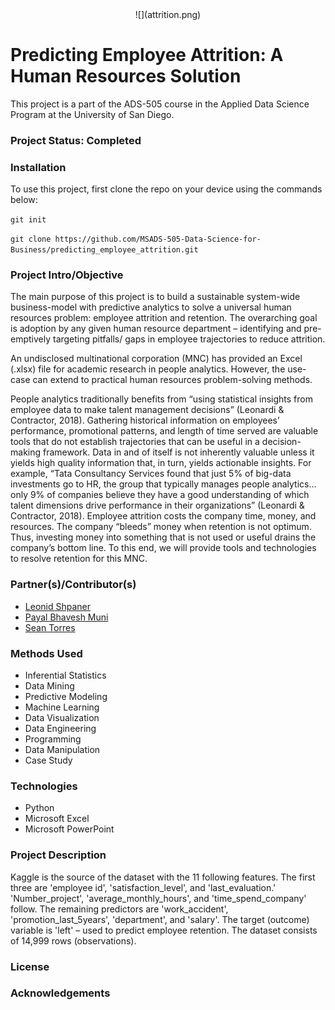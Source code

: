 <center> ![](attrition.png) </center>

# Predicting Employee Attrition: A Human Resources Solution

This project is a part of the ADS-505 course in the Applied Data Science Program at the University of San Diego. 

### Project Status: Completed

### Installation

To use this project, first clone the repo on your device using the commands below:

`git init`

`git clone https://github.com/MSADS-505-Data-Science-for-Business/predicting_employee_attrition.git`

### Project Intro/Objective

The main purpose of this project is to build a sustainable system-wide business-model with predictive analytics to solve a universal human resources problem: employee attrition and retention. The overarching goal is adoption by any given human resource department – identifying and pre-emptively targeting pitfalls/ gaps in employee trajectories to reduce attrition.

An undisclosed multinational corporation (MNC) has provided an Excel (.xlsx) file for academic research in people analytics. However, the use-case can extend to practical human resources problem-solving methods.

People analytics traditionally benefits from “using statistical insights from employee data to make talent management decisions” (Leonardi & Contractor, 2018). Gathering historical information on employees’ performance, promotional patterns, and length of time served are valuable tools that do not establish trajectories that can be useful in a decision-making framework. Data in and of itself is not inherently valuable unless it yields high quality information that, in turn, yields actionable insights. For example, “Tata Consultancy Services found that just 5% of big-data investments go to HR, the group that typically manages people analytics… only 9% of companies believe they have a good understanding of which talent dimensions drive performance in their organizations” (Leonardi & Contractor, 2018). Employee attrition costs the company time, money, and resources. The company “bleeds” money when retention is not optimum. Thus, investing money into something that is not used or useful drains the company’s bottom line. To this end, we will provide tools and technologies to resolve retention for this MNC. 

### Partner(s)/Contributor(s) 

* [Leonid Shpaner](https://www.leonshpaner.com)
* [Payal Bhavesh Muni](https://github.com/orgs/MSADS-505-Data-Science-for-Business/people/munipayal1)
* [Sean Torres](https://github.com/orgs/MSADS-505-Data-Science-for-Business/people/seantorres)

### Methods Used
* Inferential Statistics
* Data Mining
* Predictive Modeling
* Machine Learning
* Data Visualization
* Data Engineering
* Programming
* Data Manipulation
* Case Study 

### Technologies
* Python  
* Microsoft Excel
* Microsoft PowerPoint

### Project Description

Kaggle is the source of the dataset with the 11 following features. The first three are 'employee id', 'satisfaction_level', and 'last_evaluation.' 'Number_project', 'average_monthly_hours', and 'time_spend_company' follow. The remaining predictors are 'work_accident', 'promotion_last_5years', 'department', and 'salary'. The target (outcome) variable is 'left' – used to predict employee retention. The dataset consists of 14,999 rows (observations).

### License

### Acknowledgements